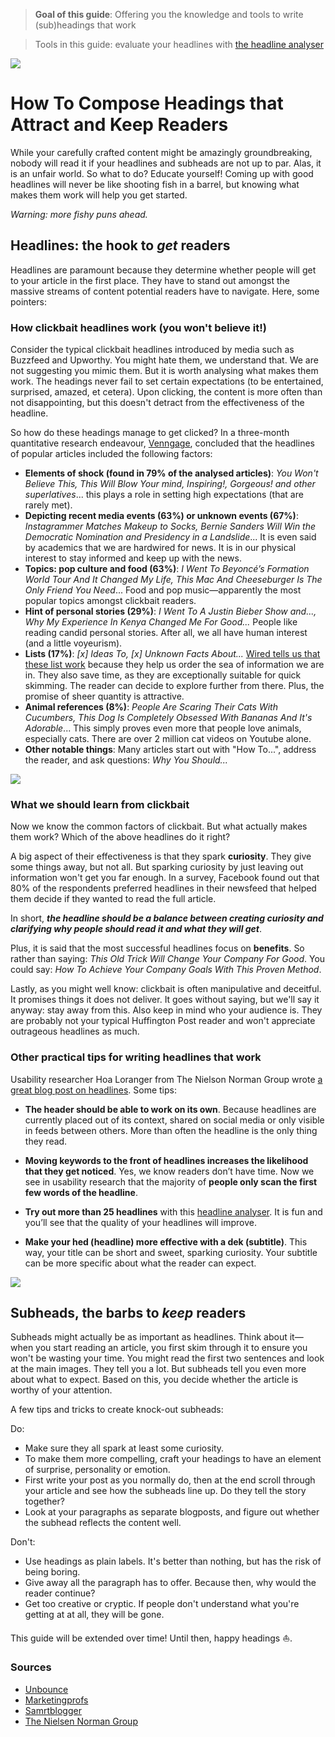 > **Goal of this guide**:  Offering you the knowledge and tools to write (sub)headings that work

> Tools in this guide: evaluate your headlines with [the headline analyser](http://coschedule.com/headline-analyzer)  

<img src="http://i.imgur.com/fqj69Rp.jpg">

# How To Compose Headings that Attract and Keep Readers

While your carefully crafted content might be amazingly groundbreaking, nobody will read it if your headlines and subheads are not up to par. Alas, it is an unfair world. So what to do? Educate yourself! Coming up with good headlines will never be like shooting fish in a barrel, but knowing what makes them work will help you get started.  

*Warning: more fishy puns ahead.*

## Headlines: the hook to *get* readers
Headlines are paramount because they determine whether people will get to your article in the first place. They have to stand out amongst the massive streams of content potential readers have to navigate. Here, some pointers:

### How clickbait headlines work (you won't believe it!)

Consider the typical clickbait headlines introduced by media such as Buzzfeed and Upworthy. You might hate them, we understand that. We are not suggesting you mimic them. But it is worth analysing what makes them work. The headings never fail to set certain expectations (to be entertained, surprised, amazed, et cetera). Upon clicking, the content is more often than not disappointing, but this doesn't detract from the effectiveness of the headline.

So how do these headings manage to get clicked? In a three-month quantitative research endeavour, [Venngage](https://venngage.com/blog/7-reasons-why-clicking-this-title-will-prove-why-you-clicked-this-title/), concluded that the headlines of popular articles included the following factors:

* **Elements of shock (found in 79% of the analysed articles)**: *You Won't Believe This, This Will Blow Your mind, Inspiring!, Gorgeous! and other superlatives*... this plays a role in setting high expectations (that are rarely met).
* **Depicting recent media events (63%) or unknown events (67%)**: *Instagrammer Matches Makeup to Socks, Bernie Sanders Will Win the Democratic Nomination and Presidency in a Landslide*... It is even said by academics that we are hardwired for news. It is in our physical interest to stay informed and keep up with the news.
* **Topics: pop culture and food (63%)**: *I Went To Beyoncé’s Formation World Tour And It Changed My Life, This Mac And Cheeseburger Is The Only Friend You Need*... Food and pop music—apparently the most popular topics amongst clickbait readers.
* **Hint of personal stories (29%)**: *I Went To A Justin Bieber Show and..., Why My Experience In Kenya Changed Me For Good...* People like reading candid personal stories. After all, we all have human interest (and a little voyeurism).
* **Lists (17%)**: *[x] Ideas To, [x] Unknown Facts About...* [Wired tells us that these list work](http://www.wired.com/2014/01/defense-listicle-list-article/) because they help us order the sea of information we are in. They also save time, as they are exceptionally suitable for quick skimming. The reader can decide to explore further from there. Plus, the promise of sheer quantity is attractive.
* **Animal references (8%)**: *People Are Scaring Their Cats With Cucumbers, This Dog Is Completely Obsessed With Bananas And It's Adorable*... This simply proves even more that people love animals, especially cats. There are over 2 million cat videos on Youtube alone.
* **Other notable things**: Many articles start out with "How To...", address the reader, and ask questions: *Why You Should...*

<img src="http://i.imgur.com/RR78Psm.jpg">

### What we should learn from clickbait
Now we know the common factors of clickbait. But what actually makes them work? Which of the above headlines do it right?

A big aspect of their effectiveness is that they spark **curiosity**. They give some things away, but not all. But sparking curiosity by just leaving out information won't get you far enough. In a survey, Facebook found out that 80% of the respondents preferred headlines in their newsfeed that helped them decide if they wanted to read the full article.

In short, ***the headline should be a balance between creating curiosity and clarifying why people should read it and what they will get***.

Plus, it is said that the most successful headlines focus on **benefits**. So rather than saying: *This Old Trick Will Change Your Company For Good*. You could say: *How To Achieve Your Company Goals With This Proven Method*.

Lastly, as you might well know: clickbait is often manipulative and deceitful. It promises things it does not deliver. It goes without saying, but we'll say it anyway: stay away from this. Also keep in mind who your audience is. They are probably not your typical Huffington Post reader and won't appreciate outrageous headlines as much.

### Other practical tips for writing headlines that work

Usability researcher Hoa Loranger from The Nielson Norman Group wrote [a great blog post on headlines](https://www.nngroup.com/articles/headings-pickup-lines/). Some tips:

* **The header should be able to work on its own**. Because headlines are currently placed out of its context, shared on social media or only visible in feeds between others. More than often the headline is the only thing they read.

* **Moving keywords to the front of headlines increases the likelihood that they get noticed**. Yes, we know readers don’t have time. Now we see in usability research that the majority of **people only scan the first few words of the headline**. 

* **Try out more than 25 headlines** with this [headline analyser](http://coschedule.com/headline-analyzer). It is fun and you’ll see that the quality of your headlines will improve.

* **Make your hed (headline) more effective with a dek (subtitle)**. This way, your title can be short and sweet, sparking curiosity. Your subtitle can be more specific about what the reader can expect.

<img src="http://i.imgur.com/O6UBnqz.jpg">

## Subheads, the barbs to *keep* readers

Subheads might actually be as important as headlines. Think about it—when you start reading an article, you first skim through it to ensure you won't be wasting your time. You might read the first two sentences and look at the main images. They tell you a lot. But subheads tell you even more about what to expect. Based on this, you decide whether the article is worthy of your attention.

A few tips and tricks to create knock-out subheads:

Do:
* Make sure they all spark at least some curiosity.
* To make them more compelling, craft your headings to have an element of surprise, personality or emotion.
* First write your post as you normally do, then at the end scroll through your article and see how the subheads line up. Do they tell the story together?
* Look at your paragraphs as separate blogposts, and figure out whether the subhead reflects the content well.

Don't:
* Use headings as plain labels. It's better than nothing, but has the risk of being boring.
* Give away all the paragraph has to offer. Because then, why would the reader continue?
* Get too creative or cryptic. If people don't understand what you're getting at at all, they will be gone.

This guide will be extended over time! Until then, happy headings ⛵️.

### Sources
* [Unbounce](http://unbounce.com/content-marketing/how-to-craft-headlines-that-get-clicked-without-resorting-to-clickbait/)
* [Marketingprofs](http://www.marketingprofs.com/charts/2016/29426/the-most-effective-elements-of-clickbait-article-headlines)
* [Samrtblogger](https://smartblogger.com/subhead-blunders/)
* [The Nielsen Norman Group](https://www.nngroup.com/articles/headings-pickup-lines/)
